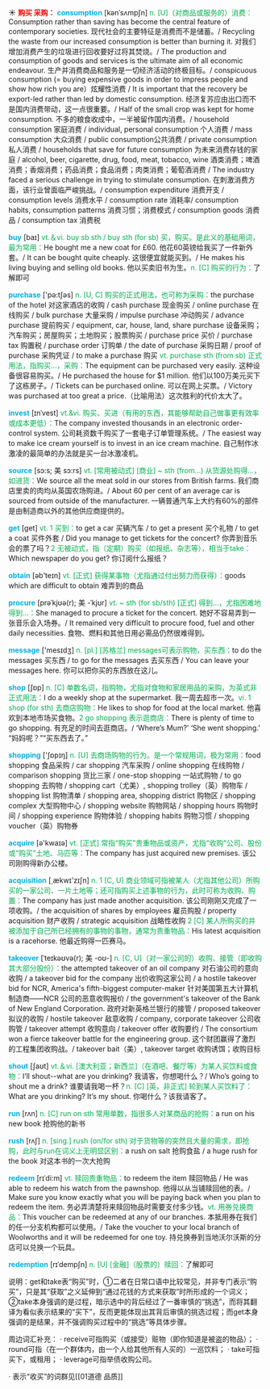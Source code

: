 ☀ <font color="red">**购买 采购：**</font> 
<font color="sky blue">**consumption**</font> [kənˈsʌmpʃn]
<font color="#00b050">n. [U]（对商品或服务的）消费：</font>Consumption rather than saving has become the central feature of contemporary societies. 现代社会的主要特征是消费而不是储蓄。/ Recycling the waste from our increased consumption is better than burning it. 对我们增加消费产生的垃圾进行回收要好过将其焚烧。/ The production and consumption of goods and services is the ultimate aim of all economic endeavour. 生产并消费商品和服务是一切经济活动的终极目标。/ conspicuous consumption (= buying expensive goods in order to impress people and show how rich you are）炫耀性消费 / It is important that the recovery be export-led rather than led by domestic consumption. 经济复苏应由出口而不是国内消费带动，这一点很重要。/ Half of the small crop was kept for home consumption. 不多的粮食收成中，一半被留作国内消费。/ household consumption 家庭消费 / individual, personal consumption 个人消费 / mass consumption 大众消费 / public consumption公共消费 / private consumption 私人消费 / households that save for future consumption 为未来消费存钱的家庭 / alcohol, beer, cigarette, drug, food, meat, tobacco, wine 酒类消费；啤酒消费；香烟消费；药品消费；食品消费；肉类消费；葡萄酒消费 / The industry faced a serious challenge in trying to stimulate consumption. 在刺激消费方面，该行业曾面临严峻挑战。/ consumption expenditure 消费开支 / consumption levels 消费水平 / consumption rate 消耗率/ consumption habits, consumption patterns 消费习惯；消费模式 / consumption goods 消费品 / consumption tax 消费税

<font color="sky blue">**buy**</font> [baɪ] 
<font color="#00b050">vt.＆vi. buy sb sth / buy sth (for sb) 买，购买。是此义的基础用词，最为常用：</font>He bought me a new coat for £60. 他花60英镑给我买了一件新外套。/ It can be bought quite cheaply. 这很便宜就能买到。/ He makes his living buying and selling old books. 他以买卖旧书为生。<font color="#00b050">n. [C] 购买的行为：</font>了解即可

<font color="sky blue">**purchase**</font> ['pə:tʃəs] 
<font color="#00b050">n. [U, C] 购买的正式用法，也可称为采购：</font>the purchase of the hotel 对这家酒店的收购 / cash purchase 现金购买 / online purchase 在线购买 / bulk purchase 大量采购 / impulse purchase 冲动购买 / advance purchase 提前购买 / equipment, car, house, land, share purchase 设备采购；汽车购买；房屋购买；土地购买；股票购买 / purchase price 买价 / purchase tax 购置税 / purchase order 订购单 / the date of purchase 采购日期 / proof of purchase 采购凭证 / to make a purchase 购买 <font color="#00b050">vt. purchase sth (from sb) 正式用法，指购买…，采购：</font>The equipment can be purchased very easily. 这种设备很容易购买。/ He purchased the house for $1 million. 他们以100万美元买下了这栋房子。/ Tickets can be purchased online. 可以在网上买票。/ Victory was purchased at too great a price.（比喻用法）这次胜利的代价太大了。
  
<font color="sky blue">**invest**</font> [ɪnˈvest]
<font color="#00b050">vt.&vi. 购买、买进（有用的东西，其能够帮助自己做事更有效率或成本更低）：</font>The company invested thousands in an electronic order-control system. 公司耗资数千购买了一套电子订单管理系统。/ The easiest way to make ice cream yourself is to invest in an ice cream machine. 自己制作冰激凌的最简单的办法就是买一台冰激凌机。
           
<font color="sky blue">**source**</font> [sɔ:s; 美 sɔ:rs]
<font color="#00b050">vt. [常用被动式] [商业] ~ sth (from…) 从货源处购得…，如进货：</font>We source all the meat sold in our stores from British farms. 我们商店里卖的肉均从英国农场购进。/ About 60 per cent of an average car is sourced from outside of the manufacturer. 一辆普通汽车上大约有60%的部件是由制造商以外的其他供应商提供的。

<font color="sky blue">**get**</font> [ɡet] 
<font color="#00b050">vt. 1 买到：</font>to get a car 买辆汽车 / to get a present 买个礼物 / to get a coat 买件外套 / Did you manage to get tickets for the concert? 你弄到音乐会的票了吗？<font color="#00b050">2 无被动式，指（定期）购买（如报纸、杂志等），相当于take：</font>Which newspaper do you get? 你订阅什么报纸？

<font color="sky blue">**obtain**</font> [əb'teɪn] 
<font color="#00b050">vt. [正式] 获得某事物（尤指通过付出努力而获得）：</font>goods which are difficult to obtain 难弄到的商品
           
<font color="sky blue">**procure**</font> [prəˈkjʊə(r); 美 -ˈkjʊr]
<font color="#00b050">vt. ~ sth (for sb/sth) [正式] 得到…，尤指困难地得到…：</font>She managed to procure a ticket for the concert. 她好不容易弄到一张音乐会入场券。/ It remained very difficult to procure food, fuel and other daily necessities. 食物、燃料和其他日用必需品仍然很难得到。

<font color="sky blue">**message**</font> ['mesɪdӡ] 
<font color="#00b050">n. [pl.] [苏格兰] messages可表示购物，买东西：</font>to do the messages 买东西 / to go for the messages 去买东西 / You can leave your messages here. 你可以把你买的东西放在这儿。

<font color="sky blue">**shop**</font> [ʃɒp] 
<font color="#00b050">n. [C] 单数名词，指购物，尤指对食物和家居用品的采购，为英式非正式用法：</font>I do a weekly shop at the supermarket. 我一周去超市一次。<font color="#00b050">vi. 1 shop (for sth) 去商店购物：</font>He likes to shop for food at the local market. 他喜欢到本地市场买食物。<font color="#00b050">2 go shopping 表示逛商店：</font>There is plenty of time to go shopping. 有充足的时间去逛商店。/ ‘Where’s Mum?’ ‘She went shopping.’ “妈妈呢？”“买东西去了。”

<font color="sky blue">**shopping**</font> ['ʃɒpɪŋ] 
<font color="#00b050">n. [U] 去商场购物的行为。是一个常规用词，极为常用：</font>food shopping 食品采购 / car shopping 汽车采购 / online shopping 在线购物 / comparison shopping 货比三家 / one-stop shopping 一站式购物 / to go shopping 去购物 / shopping cart（尤美）, shopping trolley（英）购物车 / shopping list 购物清单 / shopping area, shopping district 购物区 / shopping complex 大型购物中心 / shopping website 购物网站 / shopping hours 购物时间 / shopping experience 购物体验 / shopping habits 购物习惯 / shopping voucher（英）购物券

<font color="sky blue">**acquire**</font> [ə'kwaɪə] 
<font color="#00b050">vt. [正式] 常指“购买”贵重物品或资产，尤指“收购”公司、股份或“购买”土地、马匹等：</font>The company has just acquired new premises. 该公司刚购得新办公楼。

<font color="sky blue">**acquisition**</font> [͵ækwɪ'zɪʃn] 
<font color="#00b050">n. 1 [C, U] 商业领域可指被某人（尤指其他公司）所购买的一家公司、一片土地等；还可指购买上述事物的行为，此时可称为收购、购置：</font>The company has just made another acquisition. 该公司刚刚又完成了一项收购。/ the acquisition of shares by employees 雇员购股 / property acquisition 财产收购 / strategic acquisition 战略性收购 <font color="#00b050">2 [C] 某人所购买的并被添加于自己所已经拥有的事物的事物，通常为贵重物品：</font>His latest acquisition is a racehorse. 他最近购得一匹赛马。
           
<font color="sky blue">**takeover**</font> [ˈteɪkəʊvə(r); 美 -oʊ-]
<font color="#00b050">n. [C, U]（对一家公司的）收购、接管（即收购其大部分股份）：</font>the attempted takeover of an oil company 对石油公司的意向收购 / a takeover bid for the company 出价收购这家公司 / a hostile takeover bid for NCR, America's fifth-biggest computer-maker 针对美国第五大计算机制造商——NCR 公司的恶意收购报价 / the government's takeover of the Bank of New England Corporation. 政府对新英格兰银行的接管 / proposed takeover 拟议的收购 / hostile takeover 敌意收购 / company, corporate takeover 公司收购管 / takeover attempt 收购意向 / takeover offer 收购要约 / The consortium won a fierce takeover battle for the engineering group. 这个财团赢得了激烈的工程集团收购战。/ takeover bait（美）, takeover target 收购诱饵；收购目标

<font color="sky blue">**shout**</font> [ʃaʊt] 
<font color="#00b050">vt.＆vi. [澳大利亚；新西兰]（在酒吧、餐厅等）为某人买饮料或食物：</font>I’ll shout--what are you drinking? 我请客，你想喝什么？/ Who’s going to shout me a drink? 谁要请我喝一杯？<font color="#00b050">n. [C] [英，非正式] 轮到某人买饮料了：</font>What are you drinking? It’s my shout. 你喝什么？该我请客了。

<font color="sky blue">**run**</font> [rʌn] 
<font color="#00b050">n. [C] run on sth 常用单数，指很多人对某商品的抢购：</font>a run on his new book 抢购他的新书

<font color="sky blue">**rush**</font> [rʌʃ] 
<font color="#00b050">n. [sing.] rush (on/for sth) 对于货物等的突然且大量的需求，即抢购，此时与run在词义上无明显区别：</font>a rush on salt 抢购食盐 / a huge rush for the book 对这本书的一次大抢购
           
<font color="sky blue">**redeem**</font> [rɪˈdi:m]
<font color="#00b050">vt. 赎回贵重物品：</font>to redeem the item 赎回物品 / He was able to redeem his watch from the pawnshop. 他得以从当铺赎回他的表。/ Make sure you know exactly what you will be paying back when you plan to redeem the item. 务必弄清楚将来赎回物品时需要支付多少钱。<font color="#00b050">vt. 用券兑换商品：</font>This voucher can be redeemed at any of our branches. 本抵用券在我们的任一分支机构都可以使用。/ Take the voucher to your local branch of Woolworths and it will be redeemed for one toy. 持兑换券到当地沃尔沃斯的分店可以兑换一个玩具。
           
<font color="sky blue">**redemption**</font> [rɪˈdempʃn]
<font color="#00b050">n. [U] [金融]（股票的）赎回：</font>了解即可

说明：get和take表“购买”时，①二者在日常口语中比较常见，并非专门表示“购买”，只是其“获取”之义延伸到“通过花钱的方式来获取”时所形成的一个词义；②take本身强调的是过程，暗示选中的背后经过了一番审慎的“挑选”，而将其翻译为看似表示结果的“买下”，反而更能体现出其背后审慎的挑选过程；而get本身强调的是结果，并不强调购买过程中的“挑选”等具体步骤。

周边词汇补充：
· receive可指购买（或接受）赃物（即你知道是被盗的物品）；
· round可指（在一个群体内，由一个人给其他所有人买的）一巡饮料；
· take可指买下，或租用；
· leverage可指举债收购公司。

· 表示“收买”的词群见[[01道德 品质]]
